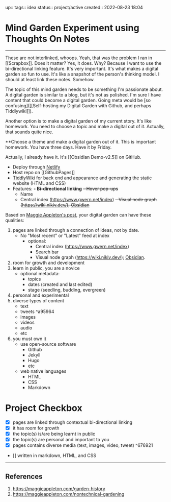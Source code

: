 up::
tags:: idea 
status:: project/active 
created:: 2022-08-23 18:04
# Mind Garden Experiment using Thoughts On Notes

---

These are not interlinked, whoops. Yeah, that was the problem I ran in [[Scrapbox]]. Does it matter? Yes, it does. Why? Because I want to use the bi-directional linking feature. It's very important. It's what makes a digital garden so fun to use. It's like a snapshot of the person's thinking model. I should at least link these notes. Somehow.

The topic of this mind garden needs to be something I'm passionate about. A digital garden is similar to a blog, but it's not as polished. I'm sure I have content that could become a digital garden. Going meta would be [so confusing]([[Self-hosting my Digital Garden with Github, and perhaps Tiddlywiki]]).

Another option is to make a digital garden of my current story. It's like homework. You need to choose a topic and make a digital out of it. Actually, that sounds quite nice.

**Choose a theme and make a digital garden out of it. This is important homework. You have three days. Have it by Friday.

Actually, I already have it. It's [[Obsidian Demo-v2.5]] on GitHub.
- Deploy through [Netlify](https://www.netlify.com/)
- Host repo on [[GithubPages]]
- [TiddlyWiki](https://tiddlywiki.com/#GettingStarted) for back end and appearance and generating the static website (HTML and CSS)
- Features:
	**- Bi-directional linking**
	~~- Hover pop-ups~~
	- Name
	- Central index (https://www.gwern.net/index)
	~~- Visual node graph (https://wiki.nikiv.dev/); [Obsidian](https://twitter.com/obsdmd)~~

Based on [Maggie Appleton's post](https://maggieappleton.com/garden-history), your digital garden can have these qualities:
1. pages are linked through a connection of ideas, not by date.
	- No "Most recent" or "Latest" feed at index
		- optional:
			- Central index (https://www.gwern.net/index)
			- Search bar
			- Visual node graph (https://wiki.nikiv.dev/); [Obsidian](https://twitter.com/obsdmd).
2. room for growth and development
3. learn in public, you are a novice
	- optional metadata:
		- topics
		- dates (created and last edited)
		- stage (seedling, budding, evergreen)
4. personal and experimental
5. diverse types of content
	- text
	- tweets ^a95964
	- images
	- videos
	- audio
	- etc
6. you must own it
	- use open-source software
		- Github
		- Jekyll
		- Hugo
		- etc
	- web native languages
		- HTML
		- CSS
		- Markdown

# Project Checkbox
- [x] pages are linked through contextual bi-directional linking
- [x] it has room for growth
- [x] the topic(s) is/are being learnt in public
- [x] the topic(s) are personal and important to you
- [x] pages contains diverse media (text, images, video, tweet) ^676921
- [] written in markdown, HTML, and CSS

---

## References
1. https://maggieappleton.com/garden-history
2. https://maggieappleton.com/nontechnical-gardening